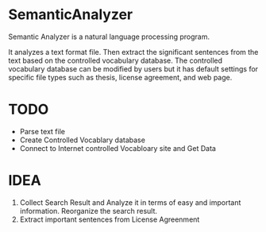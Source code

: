 # SemanticAnalyzer
Semantic Analyzer is a natural language processing program.


It analyzes a text format file. Then extract the significant sentences from the text based on the controlled vocabulary database. The controlled vocabulary database can be modified by users but it has default settings for specific file types such as thesis, license agreement, and web page.

# TODO
- Parse text file
- Create Controlled Vocablary database
- Connect to Internet controlled Vocabloary site and Get Data

# IDEA
1. Collect Search Result and Analyze it in terms of easy and important information. Reorganize the search result.
2. Extract important sentences from License Agreenment
